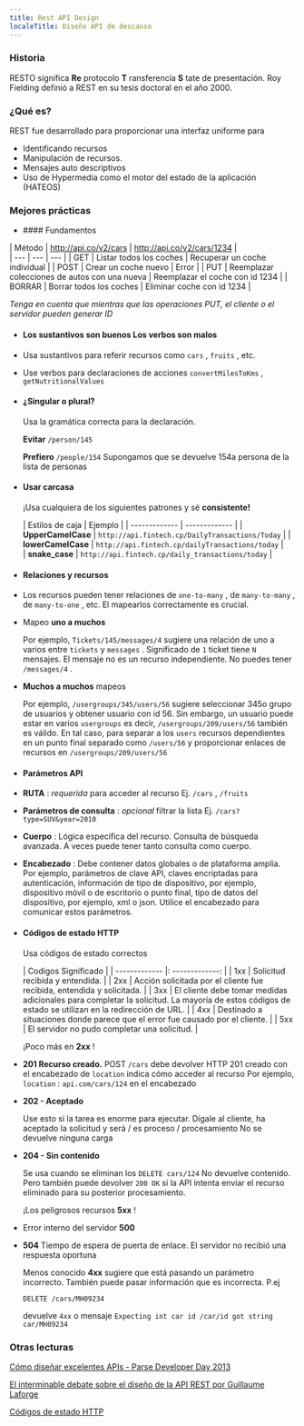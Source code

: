 ```yaml
---
title: Rest API Design
localeTitle: Diseño API de descanso
---
```

### Historia

RESTO significa **Re** protocolo **T** ransferencia **S** tate de presentación. Roy Fielding definió a REST en su tesis doctoral en el año 2000.

### ¿Qué es?

REST fue desarrollado para proporcionar una interfaz uniforme para

*   Identificando recursos
*   Manipulación de recursos.
*   Mensajes auto descriptivos
*   Uso de Hypermedia como el motor del estado de la aplicación (HATEOS)

### Mejores prácticas

*   \#### Fundamentos

| Método | http://api.co/v2/cars | http://api.co/v2/cars/1234 |  
| --- | --- | --- | | GET | Listar todos los coches | Recuperar un coche individual | | POST | Crear un coche nuevo | Error | | PUT | Reemplazar colecciones de autos con una nueva | Reemplazar el coche con id 1234 | | BORRAR | Borrar todos los coches | Eliminar coche con id 1234 |

_Tenga en cuenta que mientras que las operaciones PUT, el cliente o el servidor pueden generar ID_

*   #### Los sustantivos son buenos Los verbos son malos
    
*   Usa sustantivos para referir recursos como `cars` , `fruits` , etc.
    
*   Use verbos para declaraciones de acciones `convertMilesToKms` , `getNutritionalValues`
    
*   #### ¿Singular o plural?
    
    Usa la gramática correcta para la declaración.
    
    **Evitar** `/person/145`
    
    **Prefiero** `/people/154` Supongamos que se devuelve 154a persona de la lista de personas
    
*   #### Usar carcasa
    
    ¡Usa cualquiera de los siguientes patrones y sé **consistente!**
    
    | Estilos de caja | Ejemplo | | ------------- | ------------- | | **UpperCamelCase** | `http://api.fintech.cp/DailyTransactions/Today` | | **lowerCamelCase** | `http://api.fintech.cp/dailyTransactions/today` |  
    | **snake\_case** | `http://api.fintech.cp/daily_transactions/today` |
    
*   #### **Relaciones y recursos**
    
*   Los recursos pueden tener relaciones de `one-to-many` , de `many-to-many` , de `many-to-one` , etc. El mapearlos correctamente es crucial.
    
*   Mapeo **uno a muchos**
    
    Por ejemplo, `Tickets/145/messages/4` sugiere una relación de uno a varios entre `tickets` y `messages` . Significado de `1` ticket tiene `N` mensajes. El mensaje no es un recurso independiente. No puedes tener `/messages/4` .
    
*   **Muchos a muchos** mapeos
    
    Por ejemplo, `/usergroups/345/users/56` sugiere seleccionar 345o grupo de usuarios y obtener usuario con id 56. Sin embargo, un usuario puede estar en varios `usergroups` es decir, `/usergroups/209/users/56` también es válido. En tal caso, para separar a los `users` recursos dependientes en un punto final separado como `/users/56` y proporcionar enlaces de recursos en `/usergroups/209/users/56`
    
*   #### **Parámetros API**
    
*   **RUTA** : _requerida_ para acceder al recurso Ej. `/cars` , `/fruits`
    
*   **Parámetros de consulta** : _opcional_ filtrar la lista Ej. `/cars?type=SUV&year=2010`
    
*   **Cuerpo** : Lógica específica del recurso. Consulta de búsqueda avanzada. A veces puede tener tanto consulta como cuerpo.
    
*   **Encabezado** : Debe contener datos globales o de plataforma amplia. Por ejemplo, parámetros de clave API, claves encriptadas para autenticación, información de tipo de dispositivo, por ejemplo, dispositivo móvil o de escritorio o punto final, tipo de datos del dispositivo, por ejemplo, xml o json. Utilice el encabezado para comunicar estos parámetros.
    
*   #### Códigos de estado HTTP
    
    Usa códigos de estado correctos
    
    | Codigos Significado | | ------------- |: -------------: | | 1xx | Solicitud recibida y entendida. | | 2xx | Acción solicitada por el cliente fue recibida, entendida y solicitada. | | 3xx | El cliente debe tomar medidas adicionales para completar la solicitud. La mayoría de estos códigos de estado se utilizan en la redirección de URL. | | 4xx | Destinado a situaciones donde parece que el error fue causado por el cliente. | | 5xx | El servidor no pudo completar una solicitud. |
    
    ¡Poco más en **2xx** !
    
*   **201 Recurso creado.** POST `/cars` debe devolver HTTP 201 creado con el encabezado de `location` indica cómo acceder al recurso Por ejemplo, `location` : `api.com/cars/124` en el encabezado
    
*   **202 - Aceptado**
    
    Use esto si la tarea es enorme para ejecutar. Dígale al cliente, ha aceptado la solicitud y será / es proceso / procesamiento No se devuelve ninguna carga
    
*   **204 - Sin contenido**
    
    Se usa cuando se eliminan los `DELETE cars/124` No devuelve contenido. Pero también puede devolver `200 OK` si la API intenta enviar el recurso eliminado para su posterior procesamiento.
    
    ¡Los peligrosos recursos **5xx** !
    
*   Error interno del servidor **500**
    
*   **504** Tiempo de espera de puerta de enlace. El servidor no recibió una respuesta oportuna
    
    Menos conocido **4xx** sugiere que está pasando un parámetro incorrecto. También puede pasar información que es incorrecta. P.ej
    
    `DELETE /cars/MH09234`
    
    devuelve `4xx` o mensaje `Expecting int car id /car/id got string car/MH09234`
    

### **Otras lecturas**

[Cómo diseñar excelentes APIs - Parse Developer Day 2013](https://www.youtube.com/watch?v=qCdpTji8nxo)

[El interminable debate sobre el diseño de la API REST por Guillaume Laforge](https://www.youtube.com/watch?v=48azd2VqtP0)

[Códigos de estado HTTP](https://httpstatuses.com/)
